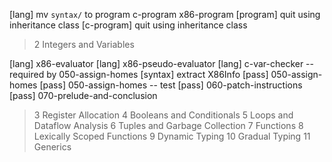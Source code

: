 [lang] mv `syntax/` to program c-program x86-program
[program] quit using inheritance class
[c-program] quit using inheritance class

> 2 Integers and Variables

[lang] x86-evaluator
[lang] x86-pseudo-evaluator
[lang] c-var-checker -- required by 050-assign-homes
[syntax] extract X86Info
[pass] 050-assign-homes
[pass] 050-assign-homes -- test
[pass] 060-patch-instructions
[pass] 070-prelude-and-conclusion

> 3 Register Allocation
> 4 Booleans and Conditionals
> 5 Loops and Dataflow Analysis
> 6 Tuples and Garbage Collection
> 7 Functions
> 8 Lexically Scoped Functions
> 9 Dynamic Typing
> 10 Gradual Typing
> 11 Generics
